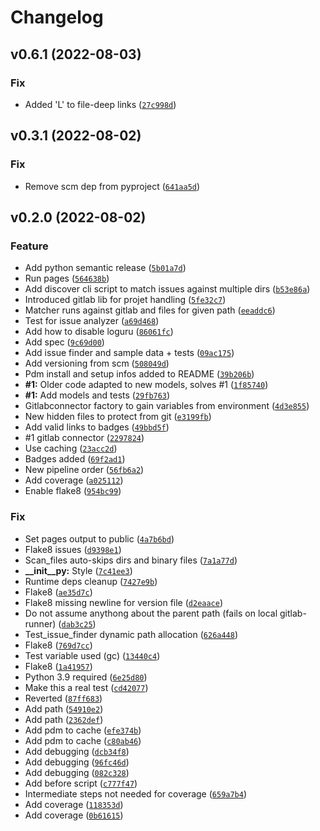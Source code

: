 # Changelog

<!--next-version-placeholder-->

## v0.6.1 (2022-08-03)
### Fix
* Added 'L' to file-deep links ([`27c998d`](https://gitlab.com/exb/engineering/ticket-cross-check/-/commit/27c998d6e34863102136f90b162ecf2ba1197a08))

## v0.3.1 (2022-08-02)
### Fix
* Remove scm dep from pyproject ([`641aa5d`](https://github.com/exb/engineering/ticket-cross-check/commit/641aa5d3f761c8d295993bc694d57afe82480b28))

## v0.2.0 (2022-08-02)
### Feature
* Add python semantic release ([`5b01a7d`](https://github.com/exb/engineering/ticket-cross-check/commit/5b01a7d39ae53dcaa41c3a468945dfe804cf56c1))
* Run pages ([`564638b`](https://github.com/exb/engineering/ticket-cross-check/commit/564638b84cbc96d452029f822556bb26c22f0bfd))
* Add discover cli script to match issues against multiple dirs ([`b53e86a`](https://github.com/exb/engineering/ticket-cross-check/commit/b53e86ad1fec1d6f5de65bd9578aff2f9827534b))
* Introduced gitlab lib for projet handling ([`5fe32c7`](https://github.com/exb/engineering/ticket-cross-check/commit/5fe32c7a1fdf17816c0b5943c05bda67d0c20080))
* Matcher runs against gitlab and files for given path ([`eeaddc6`](https://github.com/exb/engineering/ticket-cross-check/commit/eeaddc6656c0d154d3e5bf5aedf6467f366ac2de))
* Test for issue analyzer ([`a69d468`](https://github.com/exb/engineering/ticket-cross-check/commit/a69d468ce2f8d5562f4bd5a9bec535ce18545254))
* Add how to disable loguru ([`86061fc`](https://github.com/exb/engineering/ticket-cross-check/commit/86061fc17dd597370942e96214d485b1d4de3c3c))
* Add spec ([`9c69d00`](https://github.com/exb/engineering/ticket-cross-check/commit/9c69d0095436c121a3144505ff5f4db61358aeec))
* Add issue finder and sample data + tests ([`09ac175`](https://github.com/exb/engineering/ticket-cross-check/commit/09ac175004afe5586b02a32f6973b3068ed290b1))
* Add versioning from scm ([`508049d`](https://github.com/exb/engineering/ticket-cross-check/commit/508049d56de6c2ce2db82b697c6bf0d3c7818df9))
* Pdm install and setup infos added to README ([`39b206b`](https://github.com/exb/engineering/ticket-cross-check/commit/39b206b83dac0d442d58ff96f6fa103cd5e0b96f))
* **#1:** Older code adapted to new models, solves #1 ([`1f85740`](https://github.com/exb/engineering/ticket-cross-check/commit/1f857403de9b2191d56ac01c2a55aaeb8ac65404))
* **#1:** Add models and tests ([`29fb763`](https://github.com/exb/engineering/ticket-cross-check/commit/29fb76332d2db23a9f086944bf59e3e617368759))
* Gitlabconnector factory to gain variables from environment ([`4d3e855`](https://github.com/exb/engineering/ticket-cross-check/commit/4d3e855ee5da7f9b53ac125222cc3beb2f705eb7))
* New hidden files to protect from git ([`e3199fb`](https://github.com/exb/engineering/ticket-cross-check/commit/e3199fbbefee3d8a39d4d134215a444880b30fa0))
* Add valid links to badges ([`49bbd5f`](https://github.com/exb/engineering/ticket-cross-check/commit/49bbd5f6a5e874074a99899e2bb945448a7212ff))
* #1 gitlab connector ([`2297824`](https://github.com/exb/engineering/ticket-cross-check/commit/2297824137b1be56275e935878010d3aba5c5ab7))
* Use caching ([`23acc2d`](https://github.com/exb/engineering/ticket-cross-check/commit/23acc2d0598a54ad01af133e284410803a5f5156))
* Badges added ([`69f2ad1`](https://github.com/exb/engineering/ticket-cross-check/commit/69f2ad1c86276d50d2703a6f0082c66bb36499d0))
* New pipeline order ([`56fb6a2`](https://github.com/exb/engineering/ticket-cross-check/commit/56fb6a2fb37985cc7dbbcbdc3726a234aeae0c16))
* Add coverage ([`a025112`](https://github.com/exb/engineering/ticket-cross-check/commit/a02511210aae8d2286eb19a362f82e832bd768ea))
* Enable flake8 ([`954bc99`](https://github.com/exb/engineering/ticket-cross-check/commit/954bc99b2f39c89c308dfb4eabcf122eaaeca2ae))

### Fix
* Set pages output to public ([`4a7b6bd`](https://github.com/exb/engineering/ticket-cross-check/commit/4a7b6bde4e8b4ee9ed5ea5b076903cdf0c05e917))
* Flake8 issues ([`d9398e1`](https://github.com/exb/engineering/ticket-cross-check/commit/d9398e11eaacb4a53123d57465579300fe0558d8))
* Scan_files auto-skips dirs and binary files ([`7a1a77d`](https://github.com/exb/engineering/ticket-cross-check/commit/7a1a77d05f9ca049ac2cc50536825f79abbc4ff7))
* **__init__py:** Style ([`7c41ee3`](https://github.com/exb/engineering/ticket-cross-check/commit/7c41ee349d0bd51d87058543caddae5b4181099f))
* Runtime deps cleanup ([`7427e9b`](https://github.com/exb/engineering/ticket-cross-check/commit/7427e9bb565f5007776be4acc9eddf53ec97d1e9))
* Flake8 ([`ae35d7c`](https://github.com/exb/engineering/ticket-cross-check/commit/ae35d7c5b672dd72e8597a82584d6d8d45a67c55))
* Flake8 missing newline for version file ([`d2eaace`](https://github.com/exb/engineering/ticket-cross-check/commit/d2eaace910966fdb8cfc3ac2954e5da3d3fd5392))
* Do not assume anythong about the parent path (fails on local gitlab-runner) ([`dab3c25`](https://github.com/exb/engineering/ticket-cross-check/commit/dab3c258559c3ab86a9a55ffb9ac2ba55f9fefc9))
* Test_issue_finder dynamic path allocation ([`626a448`](https://github.com/exb/engineering/ticket-cross-check/commit/626a448c95b1f9352e3cd029f10c0330454c8a7b))
* Flake8 ([`769d7cc`](https://github.com/exb/engineering/ticket-cross-check/commit/769d7ccf65358cf6bfe99e8ea7432d9021daef18))
* Test variable used (gc) ([`13440c4`](https://github.com/exb/engineering/ticket-cross-check/commit/13440c48eaaab780154972fcfad1e5a599807d58))
* Flake8 ([`1a41957`](https://github.com/exb/engineering/ticket-cross-check/commit/1a419570710e15e6e23361ea8d7e03ade9b11081))
* Python 3.9 required ([`6e25d80`](https://github.com/exb/engineering/ticket-cross-check/commit/6e25d80cbc28f378fbca73121b83ac00925e8a59))
* Make this a real test ([`cd42077`](https://github.com/exb/engineering/ticket-cross-check/commit/cd42077e8307d311f2c59dd49dc9f6276f01034b))
* Reverted ([`87ff683`](https://github.com/exb/engineering/ticket-cross-check/commit/87ff683beaa77171b09c4b1891261d76177f4e11))
* Add path ([`54910e2`](https://github.com/exb/engineering/ticket-cross-check/commit/54910e2d73feb6ba09d45b71085a5f96c5228d50))
* Add path ([`2362def`](https://github.com/exb/engineering/ticket-cross-check/commit/2362defb058998de5fae8cd5d8d171fcd6a9ce7c))
* Add pdm to cache ([`efe374b`](https://github.com/exb/engineering/ticket-cross-check/commit/efe374b4ae9e69289d998e3879cec3c4b1ea802d))
* Add pdm to cache ([`c80ab46`](https://github.com/exb/engineering/ticket-cross-check/commit/c80ab46b8863d6f9f1580b4efd0c59b170d35724))
* Add debugging ([`dcb34f8`](https://github.com/exb/engineering/ticket-cross-check/commit/dcb34f8123220063dbf0c9b75f06a9d6362a071b))
* Add debugging ([`96fc46d`](https://github.com/exb/engineering/ticket-cross-check/commit/96fc46d90b4e87ac76a85eab18acd31a93118527))
* Add debugging ([`082c328`](https://github.com/exb/engineering/ticket-cross-check/commit/082c328690698d7f916dc04b7aa033685d9a7da8))
* Add before script ([`c777f47`](https://github.com/exb/engineering/ticket-cross-check/commit/c777f47873c552779bf445c94d4352c1ca94629c))
* Intermediate steps not needed for coverage ([`659a7b4`](https://github.com/exb/engineering/ticket-cross-check/commit/659a7b40b44cc49dd787df3fe2303875d8c06ca2))
* Add coverage ([`118353d`](https://github.com/exb/engineering/ticket-cross-check/commit/118353d0e62b7f55a70a3bc9c6a70cacb78ed2f3))
* Add coverage ([`0b61615`](https://github.com/exb/engineering/ticket-cross-check/commit/0b61615931f0d462c9974a88256db3a41e20fbc1))
